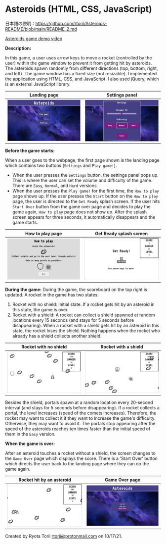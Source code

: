 # Asteroids (HTML, CSS, JavaScript)

日本語の説明：https://github.com/rtorii/Asteroids-README/blob/main/README_2.md

[Asteroids game demo video](https://www.youtube.com/watch?v=Znd7PBQw9Hs)

**Description:**

In this game,  a user uses arrow keys to move a rocket (controlled by the user) within the game window to prevent it from getting hit by asteroids. The asteroids spawn randomly from different directions (top, bottom, right, and left). The game window has a fixed size (not resizable). I implemented the application using HTML, CSS, and JavaScript. I also used jQuery, which is an external JavaScript library.


| Landing page | Settings panel |
| ------ | ------ |
|<img src="space_photos/landing.png" width="470"/>|<img src="space_photos/settings.png" width="470"/>|

**Before the game starts:**

When a user goes to the webpage, the first page shown is the landing page which contains two buttons (`Settings` and `Play game!`). 
- When the user presses the `Settings` button, the settings panel pops up. This is where the user can set the volume and difficulty of the game. There are `Easy`, `Normal`, and `Hard` versions.
- When the user presses the `Play game!` for the first time, the `How to play` page shows up. If the user presses the `Start` button on the `How to play` page, the user is directed to the `Get Ready` splash screen. If the user hits `Start Over` button from the game over page and decides to play the game again, `How to play` page does not show up. After the splash screen appears for three seconds, it automatically disappears and the game starts.

| How to play page | Get Ready splash screen |
| ------ | ------ |
|<img src="space_photos/how_to_play.png" width="470"/>|<img src="space_photos/get_ready.png" width="470"/>|

**During the game:**
During the game, the scoreboard on the top right is updated. 
A rocket in the game has two states:
1. Rocket with no shield: Initial state. If a rocket gets hit by an asteroid in this state, the game is over.
2. Rocket with a shield: A rocket can collect a shield spawned at random locations every 15 seconds (and stays for 5 seconds before disappearing). When a rocket with a shield gets hit by an asteroid in this state, the rocket loses the shield. Nothing happens when the rocket who already has a shield collects another shield.

| Rocket with no shield | Rocket with a shield |
| ------ | ------ |
|<img src="space_photos/shield_appear.png" width="470"/>|<img src="space_photos/shield_portal.png" width="470"/>|

Besides the shield, portals spawn at a random location every 20-second interval (and stays for 5 seconds before disappearing). If a rocket collects a portal, the level increases (speed of the comets increases). Therefore, the rocket may want to collect it if they want to increase the game's difficulty. Otherwise, they may want to avoid it. The portals stop appearing after the speed of the asteroids reaches ten times faster than the initial speed of them in the `Easy` version.

**When the game is over:**

After an asteroid touches a rocket without a shield, the screen changes to the `Game Over` page which displays the score. There is a 'Start Over' button which directs the user back to the landing page where they can do the game again.

| Rocket hit by an asteroid | Game Over page |
| ------ | ------ |
|<img src="space_photos/hit.png" width="470"/>|<img src="space_photos/game_over.png" width="470"/>|


Created by Ryota Torii <rtorii@protonmail.com> on 10/17/21.
